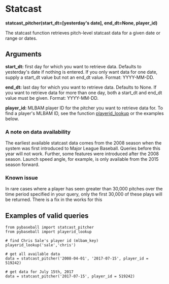 # Statcast
__statcast_pitcher(start_dt=[yesterday's date], end_dt=None, player_id)__

The statcast function retrieves pitch-level statcast data for a given date or range or dates. 

## Arguments
__start_dt:__ first day for which you want to retrieve data. Defaults to yesterday's date if nothing is entered. If you only want data for one date, supply a start_dt value but not an end_dt value. Format: YYYY-MM-DD. 

__end_dt:__ last day for which you want to retrieve data. Defaults to None. If you want to retrieve data for more than one day, both a start_dt and end_dt value must be given. Format: YYYY-MM-DD. 

__player_id:__ MLBAM player ID for the pitcher you want to retrieve data for. To find a player's MLBAM ID, see the function [playerid_lookup](http://github.com/jldbc/pybaseball/docs/playerid_lookup.md) or the examples below. 

### A note on data availability 
The earliest available statcast data comes from the 2008 season when the system was first introduced to Major League Baseball. Queries before this year will not work. Further, some features were introduced after the 2008 season. Launch speed angle, for example, is only available from the 2015 season forward. 

### Known issue
In rare cases where a player has seen greater than 30,000 pitches over the time period specified in your query, only the first 30,000 of these plays will be returned. There is a fix in the works for this

## Examples of valid queries

~~~~
from pybaseball import statcast_pitcher
from pybaseball import playerid_lookup

# find Chris Sale's player id (mlbam_key)
playerid_lookup('sale','chris')

# get all available data
data = statcast_pitcher('2008-04-01', '2017-07-15', player_id = 519242)

# get data for July 15th, 2017
data = statcast_pitcher('2017-07-15', player_id = 519242)
~~~~